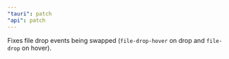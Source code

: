 ```yaml
---
"tauri": patch
"api": patch
---
```


Fixes file drop events being swapped (`file-drop-hover` on drop and `file-drop` on hover).